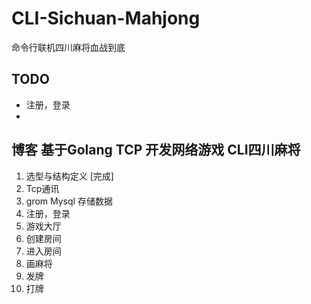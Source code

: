 # CLI-Sichuan-Mahjong
命令行联机四川麻将血战到底


## TODO
- 注册，登录
- 

## 博客  基于Golang TCP 开发网络游戏 CLI四川麻将
1. 选型与结构定义  [完成]
2. Tcp通讯
3. grom Mysql 存储数据
4. 注册，登录
5. 游戏大厅
6. 创建房间
7. 进入房间
8. 画麻将
9. 发牌
10. 打牌